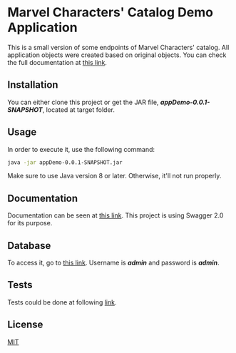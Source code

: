 # Marvel Characters' Catalog Demo Application

This is a small version of some endpoints of Marvel Characters' catalog.
All application objects were created based on original objects. You can check the full documentation at [this link](https://developer.marvel.com/docs#!/public/).

## Installation

You can either clone this project or get the JAR file, ***appDemo-0.0.1-SNAPSHOT***, located at target folder.

## Usage

In order to execute it, use the following command:

```bash
java -jar appDemo-0.0.1-SNAPSHOT.jar
```
Make sure to use Java version 8 or later. Otherwise, it'll not run properly.

## Documentation

Documentation can be seen at [this link](http://localhost:8080/swagger-ui.html#/). This project is using Swagger 2.0 for its purpose.

## Database

To access it, go to [this link](http://localhost:8080/marvel-catalog-db). Username is ***admin*** and password is ***admin***.

## Tests

Tests could be done at following [link](http://localhost:8080/swagger-ui.html#/).

## License
[MIT](https://choosealicense.com/licenses/mit/)
